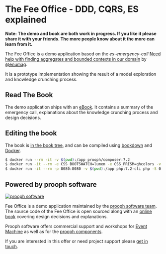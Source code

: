 # The Fee Office - DDD, CQRS, ES explained

**Note: The demo and book are both work in progress. If you like it please share it with your friends. The more people know about it the more can learn from it.**

The Fee Office is a demo application based on the *es-emergency-call* [Need help with finding aggregates and bounded contexts in our domain](https://github.com/proophsoftware/es-emergency-call/issues/7) by [@enumag](https://github.com/enumag).

It is a prototype implementation showing the result of a model exploration and knowledge crunching process.

## Read The Book

The demo application ships with an [eBook](https://proophsoftware.github.io/fee-office/intro/about.html#1-1). It contains a summary of the emergency call, explanations about
the knowledge crunching process and design decisions.


## Editing the book

The book is [in the book tree](book/), and can be compiled using [bookdown](http://bookdown.io) and [Docker](https://www.docker.com/).

```bash
$ docker run --rm -it -v $(pwd):/app prooph/composer:7.2
$ docker run -it --rm -e CSS_BOOTSWATCH=lumen -e CSS_PRISM=ghcolors -v $(pwd):/app sandrokeil/bookdown:develop book/bookdown.json
$ docker run -it --rm -p 8080:8080 -v $(pwd):/app php:7.2-cli php -S 0.0.0.0:8080 -t /app/docs
```

## Powered by prooph software

[![prooph software](https://github.com/codeliner/php-ddd-cargo-sample/blob/master/docs/assets/prooph-software-logo.png)](http://prooph.de)

Fee Office is a demo application maintained by the [prooph software team](http://prooph-software.de/). The source code of the Fee Office
is open sourced along with an [online book](https://proophsoftware.github.io/fee-office/) covering design decisions and explanations.

Prooph software offers commercial support and workshops for [Event Machine](https://github.com/proophsoftware/event-machine) as well as for the [prooph components](http://getprooph.org/).

If you are interested in this offer or need project support please [get in touch](http://getprooph.org/#get-in-touch).
